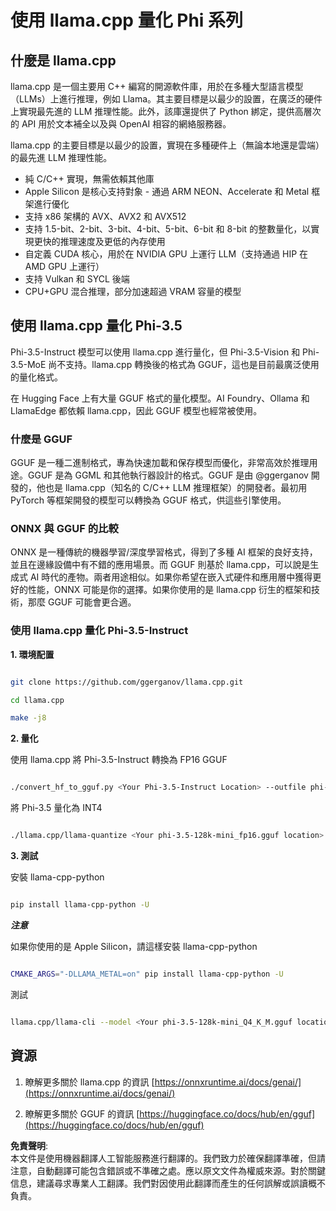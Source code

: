 # **使用 llama.cpp 量化 Phi 系列**

## **什麼是 llama.cpp**

llama.cpp 是一個主要用 C++ 編寫的開源軟件庫，用於在多種大型語言模型（LLMs）上進行推理，例如 Llama。其主要目標是以最少的設置，在廣泛的硬件上實現最先進的 LLM 推理性能。此外，該庫還提供了 Python 綁定，提供高層次的 API 用於文本補全以及與 OpenAI 相容的網絡服務器。

llama.cpp 的主要目標是以最少的設置，實現在多種硬件上（無論本地還是雲端）的最先進 LLM 推理性能。

- 純 C/C++ 實現，無需依賴其他庫
- Apple Silicon 是核心支持對象 - 通過 ARM NEON、Accelerate 和 Metal 框架進行優化
- 支持 x86 架構的 AVX、AVX2 和 AVX512
- 支持 1.5-bit、2-bit、3-bit、4-bit、5-bit、6-bit 和 8-bit 的整數量化，以實現更快的推理速度及更低的內存使用
- 自定義 CUDA 核心，用於在 NVIDIA GPU 上運行 LLM（支持通過 HIP 在 AMD GPU 上運行）
- 支持 Vulkan 和 SYCL 後端
- CPU+GPU 混合推理，部分加速超過 VRAM 容量的模型

## **使用 llama.cpp 量化 Phi-3.5**

Phi-3.5-Instruct 模型可以使用 llama.cpp 進行量化，但 Phi-3.5-Vision 和 Phi-3.5-MoE 尚不支持。llama.cpp 轉換後的格式為 GGUF，這也是目前最廣泛使用的量化格式。

在 Hugging Face 上有大量 GGUF 格式的量化模型。AI Foundry、Ollama 和 LlamaEdge 都依賴 llama.cpp，因此 GGUF 模型也經常被使用。

### **什麼是 GGUF**

GGUF 是一種二進制格式，專為快速加載和保存模型而優化，非常高效於推理用途。GGUF 是為 GGML 和其他執行器設計的格式。GGUF 是由 @ggerganov 開發的，他也是 llama.cpp（知名的 C/C++ LLM 推理框架）的開發者。最初用 PyTorch 等框架開發的模型可以轉換為 GGUF 格式，供這些引擎使用。

### **ONNX 與 GGUF 的比較**

ONNX 是一種傳統的機器學習/深度學習格式，得到了多種 AI 框架的良好支持，並且在邊緣設備中有不錯的應用場景。而 GGUF 則基於 llama.cpp，可以說是生成式 AI 時代的產物。兩者用途相似。如果你希望在嵌入式硬件和應用層中獲得更好的性能，ONNX 可能是你的選擇。如果你使用的是 llama.cpp 衍生的框架和技術，那麼 GGUF 可能會更合適。

### **使用 llama.cpp 量化 Phi-3.5-Instruct**

**1. 環境配置**


```bash

git clone https://github.com/ggerganov/llama.cpp.git

cd llama.cpp

make -j8

```


**2. 量化**

使用 llama.cpp 將 Phi-3.5-Instruct 轉換為 FP16 GGUF


```bash

./convert_hf_to_gguf.py <Your Phi-3.5-Instruct Location> --outfile phi-3.5-128k-mini_fp16.gguf

```

將 Phi-3.5 量化為 INT4


```bash

./llama.cpp/llama-quantize <Your phi-3.5-128k-mini_fp16.gguf location> ./gguf/phi-3.5-128k-mini_Q4_K_M.gguf Q4_K_M

```


**3. 測試**

安裝 llama-cpp-python


```bash

pip install llama-cpp-python -U

```

***注意*** 

如果你使用的是 Apple Silicon，請這樣安裝 llama-cpp-python


```bash

CMAKE_ARGS="-DLLAMA_METAL=on" pip install llama-cpp-python -U

```

測試 


```bash

llama.cpp/llama-cli --model <Your phi-3.5-128k-mini_Q4_K_M.gguf location> --prompt "<|user|>\nCan you introduce .NET<|end|>\n<|assistant|>\n"  --gpu-layers 10

```



## **資源**

1. 瞭解更多關於 llama.cpp 的資訊 [https://onnxruntime.ai/docs/genai/](https://onnxruntime.ai/docs/genai/)

2. 瞭解更多關於 GGUF 的資訊 [https://huggingface.co/docs/hub/en/gguf](https://huggingface.co/docs/hub/en/gguf)

**免責聲明**:  
本文件是使用機器翻譯人工智能服務進行翻譯的。我們致力於確保翻譯準確，但請注意，自動翻譯可能包含錯誤或不準確之處。應以原文文件為權威來源。對於關鍵信息，建議尋求專業人工翻譯。我們對因使用此翻譯而產生的任何誤解或誤讀概不負責。
